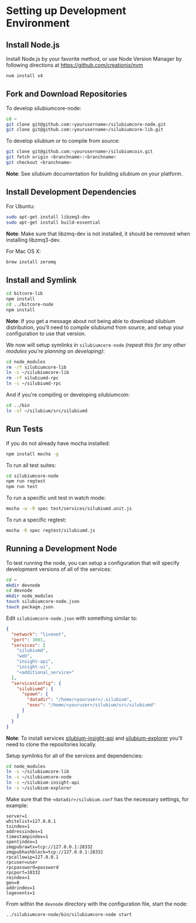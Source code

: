 # Setting up Development Environment

## Install Node.js

Install Node.js by your favorite method, or use Node Version Manager by following directions at https://github.com/creationix/nvm

```bash
nvm install v4
```

## Fork and Download Repositories

To develop silubiumcore-node:

```bash
cd ~
git clone git@github.com:<yourusername>/silubiumcore-node.git
git clone git@github.com:<yourusername>/silubiumcore-lib.git
```

To develop silubium or to compile from source:

```bash
git clone git@github.com:<yourusername>/silubiumcoin.git
git fetch origin <branchname>:<branchname>
git checkout <branchname>
```
**Note**: See silubium documentation for building silubium on your platform.


## Install Development Dependencies

For Ubuntu:
```bash
sudo apt-get install libzmq3-dev
sudo apt-get install build-essential
```
**Note**: Make sure that libzmq-dev is not installed, it should be removed when installing libzmq3-dev.


For Mac OS X:
```bash
brew install zeromq
```

## Install and Symlink

```bash
cd bitcore-lib
npm install
cd ../bitcore-node
npm install
```
**Note**: If you get a message about not being able to download silubium distribution, you'll need to compile silubiumd from source, and setup your configuration to use that version.


We now will setup symlinks in `silubiumcore-node` *(repeat this for any other modules you're planning on developing)*:
```bash
cd node_modules
rm -rf silubiumcore-lib
ln -s ~/silubiumcore-lib
rm -rf silubiumd-rpc
ln -s ~/silubiumd-rpc
```

And if you're compiling or developing silubiumcoin:
```bash
cd ../bin
ln -sf ~/silubium/src/silubiumd
```

## Run Tests

If you do not already have mocha installed:
```bash
npm install mocha -g
```

To run all test suites:
```bash
cd silubiumcore-node
npm run regtest
npm run test
```

To run a specific unit test in watch mode:
```bash
mocha -w -R spec test/services/silubiumd.unit.js
```

To run a specific regtest:
```bash
mocha -R spec regtest/silubiumd.js
```

## Running a Development Node

To test running the node, you can setup a configuration that will specify development versions of all of the services:

```bash
cd ~
mkdir devnode
cd devnode
mkdir node_modules
touch silubiumcore-node.json
touch package.json
```

Edit `silubiumcore-node.json` with something similar to:
```json
{
  "network": "livenet",
  "port": 3001,
  "services": [
    "silubiumd",
    "web",
    "insight-api",
    "insight-ui",
    "<additional_service>"
  ],
  "servicesConfig": {
    "silubiumd": {
      "spawn": {
        "datadir": "/home/<youruser>/.silubium",
        "exec": "/home/<youruser>/silubium/src/silubiumd"
      }
    }
  }
}
```

**Note**: To install services [silubium-insight-api](http://172.16.0.99/szc/insight-api) and [silubium-explorer](http://172.16.0.99/szc/silubium-explorer) you'll need to clone the repositories locally.

Setup symlinks for all of the services and dependencies:

```bash
cd node_modules
ln -s ~/silubiumcore-lib
ln -s ~/silubiumcore-node
ln -s ~/silubium-insight-api
ln -s ~/silubium-explorer
```

Make sure that the `<datadir>/silubium.conf` has the necessary settings, for example:
```
server=1
whitelist=127.0.0.1
txindex=1
addressindex=1
timestampindex=1
spentindex=1
zmqpubrawtx=tcp://127.0.0.1:28332
zmqpubhashblock=tcp://127.0.0.1:28332
rpcallowip=127.0.0.1
rpcuser=user
rpcpassword=password
rpcport=18332
reindex=1
gen=0
addrindex=1
logevents=1
```

From within the `devnode` directory with the configuration file, start the node:
```bash
../silubiumcore-node/bin/silubiumcore-node start
```